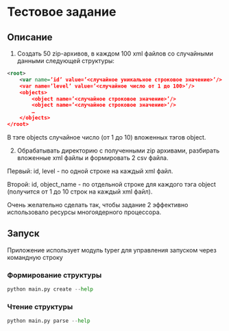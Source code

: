 # Тестовое задание

## Описание

1. Создать 50 zip-архивов, в каждом 100 xml файлов со случайными данными следующей структуры:
```xml
<root>
    <var name=’id’ value=’<случайное уникальное строковое значение>’/>
    <var name=’level’ value=’<случайное число от 1 до 100>’/>
    <objects>
        <object name=’<случайное строковое значение>’/>
        <object name=’<случайное строковое значение>’/>
        …
    </objects>
</root>
```
В тэге objects случайное число (от 1 до 10) вложенных тэгов object.

2. Обрабатывать директорию с полученными zip архивами, разбирать вложенные xml файлы и формировать 2 csv файла.

Первый: id, level - по одной строке на каждый xml файл.

Второй: id, object_name - по отдельной строке для каждого тэга object (получится от 1 до 10 строк на каждый xml файл).

Очень желательно сделать так, чтобы задание 2 эффективно использовало ресурсы многоядерного процессора.



## Запуск

Приложение использует модуль typer для управления запуском через командную строку

### Формирование структуры
```python
python main.py create --help
```

### Чтение структуры

```python
python main.py parse --help
```

